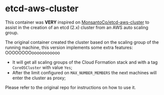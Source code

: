 # etcd-aws-cluster

This container was **VERY** inspired on [MonsantoCo/etcd-aws-cluster](https://github.com/MonsantoCo/etcd-aws-cluster) to assist in the creation of an etcd (2.x) cluster from an AWS auto scaling group.
 
The original container created the cluster based on the scaling group of the running machine, this version implements some extra features:
OOOOOOOOooooooooooo

- It will get all scaling groups of the Cloud Formation stack and with a tag `CoreOSCluster` with value `Yes`;
- After the limit configured on `MAX_NUMBER_MEMBERS` the next machines will enter the cluster as proxy;
 
Please refer to the original repo for instructions on how to use it.
